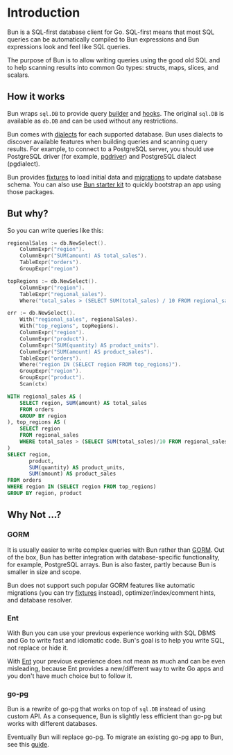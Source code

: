 # Introduction

Bun is a SQL-first database client for Go. SQL-first means that most SQL queries can be
automatically compiled to Bun expressions and Bun expressions look and feel like SQL queries.

The purpose of Bun is to allow writing queries using the good old SQL and to help scanning results
into common Go types: structs, maps, slices, and scalars.

## How it works

Bun wraps `sql.DB` to provide query [builder](queries.md) and [hooks](hooks.md). The original
`sql.DB` is available as `db.DB` and can be used without any restrictions.

Bun comes with [dialects](drivers.md) for each supported database. Bun uses dialects to discover
available features when building queries and scanning query results. For example, to connect to a
PostgreSQL server, you should use PostgreSQL driver (for example,
[pgdriver](https://github.com/uptrace/bun/tree/master/driver/pgdriver)) and PostgreSQL dialect
(pgdialect).

Bun provides [fixtures](fixtures.md) to load initial data and [migrations](migrations.md) to update
database schema. You can also use [Bun starter kit](starter-kit.md) to quickly bootstrap an app
using those packages.

## But why?

So you can write queries like this:

```go
regionalSales := db.NewSelect().
	ColumnExpr("region").
	ColumnExpr("SUM(amount) AS total_sales").
	TableExpr("orders").
	GroupExpr("region")

topRegions := db.NewSelect().
	ColumnExpr("region").
	TableExpr("regional_sales").
	Where("total_sales > (SELECT SUM(total_sales) / 10 FROM regional_sales)")

err := db.NewSelect().
	With("regional_sales", regionalSales).
	With("top_regions", topRegions).
	ColumnExpr("region").
	ColumnExpr("product").
	ColumnExpr("SUM(quantity) AS product_units").
	ColumnExpr("SUM(amount) AS product_sales").
	TableExpr("orders").
	Where("region IN (SELECT region FROM top_regions)").
	GroupExpr("region").
	GroupExpr("product").
	Scan(ctx)
```

```sql
WITH regional_sales AS (
    SELECT region, SUM(amount) AS total_sales
    FROM orders
    GROUP BY region
), top_regions AS (
    SELECT region
    FROM regional_sales
    WHERE total_sales > (SELECT SUM(total_sales)/10 FROM regional_sales)
)
SELECT region,
       product,
       SUM(quantity) AS product_units,
       SUM(amount) AS product_sales
FROM orders
WHERE region IN (SELECT region FROM top_regions)
GROUP BY region, product
```

## Why Not ...?

### GORM

It is usually easier to write complex queries with Bun rather than [GORM](https://gorm.io/). Out of
the box, Bun has better integration with database-specific functionality, for example, PostgreSQL
arrays. Bun is also faster, partly because Bun is smaller in size and scope.

Bun does not support such popular GORM features like automatic migrations (you can try
[fixtures](fixtures.md) instead), optimizer/index/comment hints, and database resolver.

### Ent

With Bun you can use your previous experience working with SQL DBMS and Go to write fast and
idiomatic code. Bun's goal is to help you write SQL, not replace or hide it.

With [Ent](https://entgo.io/) your previous experience does not mean as much and can be even
misleading, because Ent provides a new/different way to write Go apps and you don't have much choice
but to follow it.

### go-pg

Bun is a rewrite of go-pg that works on top of `sql.DB` instead of using custom API. As a
consequence, Bun is slightly less efficient than go-pg but works with different databases.

Eventually Bun will replace go-pg. To migrate an existing go-pg app to Bun, see this
[guide](pg-migration.md).
